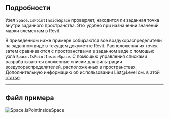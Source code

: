 ## Подробности
Узел `Space.IsPointInsideSpace` проверяет, находится ли заданная точка внутри заданного пространства. Это удобно при назначении значений марки элементам в Revit.

В приведенном ниже примере собираются все воздухораспределители на заданном виде в текущем документе Revit. Расположения их точек затем сравниваются с пространствами в заданном виде с помощью узла `Space.IsPointInsideSpace`. С помощью управления списками разрабатываются вложенные списки для фильтрации воздухораспределителей, расположенных в пространствах. Дополнительную информацию об использовании List@Level см. в этой [статье](https://primer2.dynamobim.org/5_essential_nodes_and_concepts/5-4_designing-with-lists/3-lists-of-lists#list-level).
___
## Файл примера

![Space.IsPointInsideSpace](./Revit.Elements.Space.IsPointInsideSpace_img.jpg)
